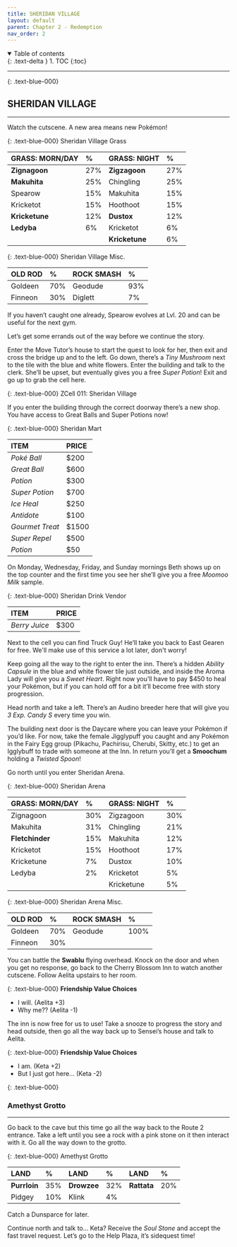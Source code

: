 ```yaml
---
title: SHERIDAN VILLAGE
layout: default
parent: Chapter 2 - Redemption
nav_order: 2
---
```


<details open markdown="block">
  <summary>
    Table of contents
  </summary>
  {: .text-delta }
1. TOC
{:toc}
</details>

---

{: .text-blue-000}
## SHERIDAN VILLAGE
---

Watch the cutscene. A new area means new Pokémon!

{: .text-blue-000}
Sheridan Village Grass

| GRASS: MORN/DAY | %   | GRASS: NIGHT   | %   |
|:----------------|:----|:---------------|:----|
| **Zignagoon**   | 27% | **Zigzagoon**  | 27% |
| **Makuhita**    | 25% | Chingling      | 25% |
| Spearow         | 15% | Makuhita       | 15% |
| Kricketot       | 15% | Hoothoot       | 15% |
| **Kricketune**  | 12% | **Dustox**     | 12% |
| **Ledyba**      | 6%  | Kricketot      | 6%  |
|                 |     | **Kricketune** | 6%  |

{: .text-blue-000}
Sheridan Village Misc.

| OLD ROD    | %   | ROCK SMASH  | %   |
|:-----------|:----|:------------|:----|
| Goldeen    | 70% | Geodude     | 93% |
| Finneon    | 30% | Diglett     | 7%  |

If you haven’t caught one already, Spearow evolves at Lvl. 20 and can be useful for the next gym.

Let’s get some errands out of the way before we continue the story.

Enter the Move Tutor’s house to start the quest to look for her, then exit and cross the bridge up and to the left. Go down, there’s a *Tiny Mushroom* next to the tile with the blue and white flowers. Enter the building and talk to the clerk. She’ll be upset, but eventually gives you a free *Super Potion*! Exit and go up to grab the cell here.

{: .text-blue-000}
ZCell 011: Sheridan Village

If you enter the building through the correct doorway there’s a new shop. You have access to Great Balls and Super Potions now!

{: .text-blue-000}
Sheridan Mart

| ITEM            | PRICE  |
|:----------------|:-------|
| *Poké Ball*     | $200   |
| *Great Ball*    | $600   |
| *Potion*        | $300   |
| *Super Potion*  | $700   |
| *Ice Heal*      | $250   |
| *Antidote*      | $100   |
| *Gourmet Treat* | $1500  |
| *Super Repel*   | $500   |
| *Potion*        | $50    |

On Monday, Wednesday, Friday, and Sunday mornings Beth shows up on the top counter and the first time you see her she’ll give you a free *Moomoo Milk* sample.

{: .text-blue-000}
Sheridan Drink Vendor

| ITEM           | PRICE  |
|:---------------|:-------|
| *Berry Juice*  | $300   |

Next to the cell you can find Truck Guy! He’ll take you back to East Gearen for free. We'll make use of this service a lot later, don't worry!

Keep going all the way to the right to enter the inn. There’s a hidden *Ability Capsule* in the blue and white flower tile just outside, and inside the Aroma Lady will give you a *Sweet Heart*. Right now you’ll have to pay $450 to heal your Pokémon, but if you can hold off for a bit it’ll become free with story progression. 

Head north and take a left. There’s an Audino breeder here that will give you *3 Exp. Candy S* every time you win. 

The building next door is the Daycare where you can leave your Pokémon if you’d like. For now, take the female Jigglypuff you caught and any Pokémon in the Fairy Egg group (Pikachu, Pachirisu, Cherubi, Skitty, etc.) to get an Igglybuff to trade with someone at the Inn. In return you’ll get a **Smoochum** holding a *Twisted Spoon*!

Go north until you enter Sheridan Arena.

{: .text-blue-000}
Sheridan Arena

| GRASS: MORN/DAY  | %   | GRASS: NIGHT   | %   |
|:-----------------|:----|:---------------|:----|
| Zignagoon        | 30% | Zigzagoon      | 30% |
| Makuhita         | 31% | Chingling      | 21% |
| **Fletchinder**  | 15% | Makuhita       | 12% |
| Kricketot        | 15% | Hoothoot       | 17% |
| Kricketune       | 7%  | Dustox         | 10% |
| Ledyba           | 2%  | Kricketot      | 5%  |
|                  |     | Kricketune     | 5%  |

{: .text-blue-000}
Sheridan Arena Misc.

| OLD ROD    | %   | ROCK SMASH  | %    |
|:-----------|:----|:------------|:-----|
| Goldeen    | 70% | Geodude     | 100% |
| Finneon    | 30% |      |   |

You can battle the **Swablu** flying overhead. Knock on the door and when you get no response, go back to the Cherry Blossom Inn to watch another cutscene. Follow Aelita upstairs to her room.

{: .text-blue-000}
**Friendship Value Choices**
 - I will. (Aelita +3)
 - Why me?? (Aelita -1)

The inn is now free for us to use! Take a snooze to progress the story and head outside, then go all the way back up to Sensei’s house and talk to Aelita.

{: .text-blue-000}
**Friendship Value Choices**
 - I am. (Keta +2)
 - But I just got here… (Keta -2)

{: .text-blue-000}
### Amethyst Grotto
---

Go back to the cave but this time go all the way back to the Route 2 entrance. Take a left until you see a rock with a pink stone on it then interact with it. Go all the way down to the grotto.

{: .text-blue-000}
Amethyst Grotto

| LAND          | %   | LAND          | %   | LAND          | %   |
|:--------------|:----|:--------------|:----|:--------------|:----|
| **Purrloin**  | 35% | **Drowzee**   | 32% | **Rattata**   | 20% |
| Pidgey        | 10% | Klink         | 4% |    |  |

Catch a Dunsparce for later.

Continue north and talk to… Keta? Receive the *Soul Stone* and accept the fast travel request. Let’s go to the Help Plaza, it’s sidequest time!
